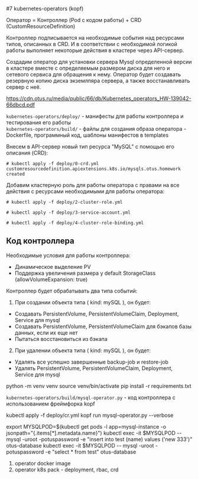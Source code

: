 #7 kubernetes-operators (kopf)

Оператор = Контроллер (Pod с кодом работы) + CRD (CustomResourceDefinition)

Контроллер подписывается на необходимые события над ресурсами типов, описанных в CRD.
И в соответствии с необходимой логикой работы выполняет некоторые действия в кластере через API-сервер.  

Создадим оператор для установки сервера Mysql определенной версии в кластере вместе с определяемым размером диска для него и сетевого сервиса для обращения к нему. Оператор будет создавать резервную копию диска экземлпяра сервера, а также восстанавливать сервер с неё.

https://cdn.otus.ru/media/public/66/db/Kubernetes_operators_HW-139042-66dbcd.pdf

`kubernetes-operators/deploy/` - манифесты для работы контроллера и тестирования его работы  
`kubernetes-operators/build/` - файлы для cоздания образа оператора - Dockerfile, программный код, шаблоны манифестов в templates

Внесем в API-сервер новый тип ресурса "MySQL" c помощью его описания (CRD):
```
# kubectl apply -f deploy/0-crd.yml
customresourcedefinition.apiextensions.k8s.io/mysqls.otus.homework created
```
Добавим кластерную роль для работы оператора с правами на все действия с ресурсами необходимыми для работы оператора:
```
# kubectl apply -f deploy/2-cluster-role.yml
```
```
# kubectl apply -f deploy/3-service-account.yml
```
```
# kubectl apply -f deploy/4-cluster-role-binding.yml
```

## Код контроллера

Необходимые условия для работы контроллера:
- Динамическое выделение PV
- Поддержка увеличения размера у default StorageClass (allowVolumeExpansion: true)

Контроллер будет обрабатывать два типа событий:
1. При создании объекта типа ( kind: mySQL ), он будет:
- Cоздавать PersistentVolume, PersistentVolumeClaim, Deployment, Service для mysql
- Создавать PersistentVolume, PersistentVolumeClaim для бэкапов базы данных, если их еще нет
- Пытаться восстановиться из бэкапа
2. При удалении объекта типа ( kind: mySQL ), он будет:
- Удалять все успешно завершенные backup-job и restore-job
- Удалять PersistentVolume, PersistentVolumeClaim, Deployment, Service для mysql

python -m venv venv
source venv/bin/activate
pip install -r requirements.txt

`kubernetes-operators/build/mysql-operator.py` - код контроллера с использованием фреймфорка kopf

kubectl apply -f deploy/cr.yml
kopf run mysql-operator.py --verbose

export MYSQLPOD=$(kubectl get pods -l app=mysql-instance -o jsonpath="{.items[*].metadata.name}")
kubectl exec -it $MYSQLPOD -- mysql -uroot -potuspassword -e "insert into test (name) values ('new 333')" otus-database
kubectl exec -it $MYSQLPOD -- mysql -uroot -potuspassword -e "select * from test" otus-database


1) operator docker image
2) operator k8s pack - deployment, rbac, crd
